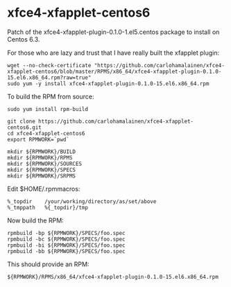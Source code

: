 xfce4-xfapplet-centos6
======================

Patch of the xfce4-xfapplet-plugin-0.1.0-1.el5.centos package to install on Centos 6.3.

For those who are lazy and trust that I have really built the xfapplet plugin:

    wget --no-check-certificate "https://github.com/carlohamalainen/xfce4-xfapplet-centos6/blob/master/RPMS/x86_64/xfce4-xfapplet-plugin-0.1.0-15.el6.x86_64.rpm?raw=true"
    sudo yum -y install xfce4-xfapplet-plugin-0.1.0-15.el6.x86_64.rpm

To build the RPM from source:

    sudo yum install rpm-build

    git clone https://github.com/carlohamalainen/xfce4-xfapplet-centos6.git
    cd xfce4-xfapplet-centos6
    export RPMWORK=`pwd`

    mkdir ${RPMWORK}/BUILD
    mkdir ${RPMWORK}/RPMS
    mkdir ${RPMWORK}/SOURCES
    mkdir ${RPMWORK}/SPECS
    mkdir ${RPMWORK}/SRPMS

Edit $HOME/.rpmmacros:

    %_topdir    /your/working/directory/as/set/above
    %_tmppath   %{_topdir}/tmp

Now build the RPM:

    rpmbuild -bp ${RPMWORK}/SPECS/foo.spec
    rpmbuild -bc ${RPMWORK}/SPECS/foo.spec
    rpmbuild -bi ${RPMWORK}/SPECS/foo.spec
    rpmbuild -bb ${RPMWORK}/SPECS/foo.spec

This should provide an RPM:

    ${RPMWORK}/RPMS/x86_64/xfce4-xfapplet-plugin-0.1.0-15.el6.x86_64.rpm

